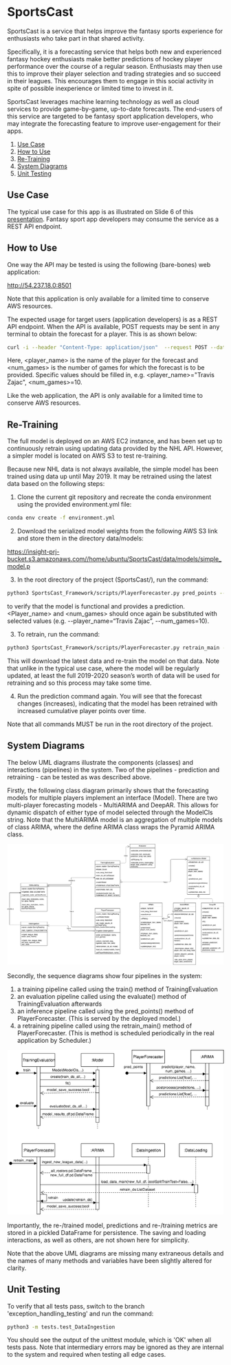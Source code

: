 # SportsCast

SportsCast is a service that helps improve the fantasy sports experience for enthusiasts who take part in that shared activity.

Specifically, it is a forecasting service that helps both new and experienced fantasy hockey enthusiasts make better predictions of hockey player performance over the course of a regular season. Enthusiasts may then use this to improve their player selection and trading strategies and so succeed in their leagues. This encourages them to engage in this social activity in spite of possible inexperience or limited time to invest in it.

SportsCast leverages machine learning technology as well as cloud services to provide game-by-game, up-to-date forecasts. The end-users of this service are targeted to be fantasy sport application developers, who may integrate the forecasting feature to improve user-engagement for their apps.

1. <a href="#usecase">Use Case</a>
2. <a href="#usage">How to Use</a>
3. <a href="#retraining">Re-Training</a>
4. <a href="#system">System Diagrams</a>
5. <a href="#testing">Unit Testing</a>

<a id="usecase"></a>
## Use Case

The typical use case for this app is as illustrated on Slide 6 of this [presentation](https://docs.google.com/presentation/d/1TYmXAC4el1T8N4D6sicpDYRG3scOd_jr8fZxCnGjlI4/edit?usp=sharing). Fantasy sport app developers may consume the service as a REST API endpoint.

<a id="usage"></a>
## How to Use

One way the API may be tested is using the following (bare-bones) web application: 

http://54.237.18.0:8501

Note that this application is only available for a limited time to conserve AWS resources.

The expected usage for target users (application developers) is as a REST API endpoint. When the API is available, POST requests may be sent in any terminal to obtain the forecast for a player. This is as shown below:

```bash
curl -i --header "Content-Type: application/json"  --request POST --data '[<player_name>,<num_games>]' https://ya9k6g79n3.execute-api.us-east-1.amazonaws.com/Prod/predict
```

Here, <player_name> is the name of the player for the forecast and <num_games> is the number of games for which the forecast is to be provided. Specific values should be filled in, e.g. <player_name>="Travis Zajac", <num_games>=10.

Like the web application, the API is only available for a limited time to conserve AWS resources.

<a id="retraining"></a>
## Re-Training

The full model is deployed on an AWS EC2 instance, and has been set up to continuously retrain using updating data provided by the NHL API. However, a simpler model is located on AWS S3 to test re-training.

Because new NHL data is not always available, the simple model has been trained using data up until May 2019. It may be retrained using the latest data based on the following steps:

1. Clone the current git repository and recreate the conda environment using the provided environment.yml file:

```bash
conda env create -f environment.yml
```

2. Download the serialized model weights from the following AWS S3 link and store them in the directory data/models:

  https://insight-prj-bucket.s3.amazonaws.com//home/ubuntu/SportsCast/data/models/simple_model.p

3. In the root directory of the project (SportsCast/), run the command:

```bash
python3 SportsCast_Framework/scripts/PlayerForecaster.py pred_points --player_name=“<player_name>” --num_games=<num_games> --models_dir=$(pwd)/data/models --models_filename=“simple_model”
```

to verify that the model is functional and provides a prediction. <Player_name> and <num_games> should once again be substituted with selected values (e.g. --player_name=“Travis Zajac”, --num_games=10).


3. To retrain, run the command:

```bash
python3 SportsCast_Framework/scripts/PlayerForecaster.py retrain_main --hparams="" --models_fname="simple_model" --use_exog_feats=False
```

This will download the latest data and re-train the model on that data. Note that unlike in the typical use case, where the model will be regularly updated, at least the full 2019-2020 season’s worth of data will be used for retraining and so this process may take some time.


4. Run the prediction command again. You will see that the forecast changes (increases), indicating that the model has been retrained with increased cumulative player points over time.

Note that all commands MUST be run in the root directory of the project.

<a id="system"></a>
## System Diagrams

The below UML diagrams illustrate the components (classes) and interactions (pipelines) in the system. Two of the pipelines - prediction and retraining - can be tested as was described above.

Firstly, the following class diagram primarily shows that the forecasting models for multiple players implement an interface (Model). There are two multi-player  forecasting models - MultiARIMA and DeepAR. This allows for dynamic dispatch of either type of model selected through the ModelCls string. Note that the MultiARIMA model is an aggregation of multiple models of class ARIMA, where the define ARIMA class wraps the Pyramid ARIMA class.

![Alt text](images/SportsCast_Class_Diagram.png?raw=true "Class Diagram")

Secondly, the sequence diagrams show four pipelines in the system:

1. a training pipeline called using the train() method of TrainingEvaluation
2. an evaluation pipeline called using the evaluate() method of TrainingEvaluation afterwards
3. an inference pipeline called using the pred_points() method of PlayerForecaster. (This is served by the deployed model.)
4. a retraining pipeline called using the retrain_main() method of PlayerForecaster. (This is method is scheduled periodically in the real application by Scheduler.)

![Alt text](images/SportsCast_Sequence_Diagram.png?raw=true "Sequence Diagram")

Importantly, the re-/trained model, predictions and re-/training metrics are stored in a pickled DataFrame for persistence. The saving and loading interactions, as well as others, are not shown here for simplicity.

Note that the above UML diagrams are missing many extraneous details and the names of many methods and variables have been slightly altered for clarity.

<a id="testing"></a>
## Unit Testing
To verify that all tests pass, switch to the branch 'exception_handling_testing' and run the command:
```bash
python3 -m tests.test_DataIngestion
```

You should see the output of the unittest module, which is 'OK' when all tests pass. Note that intermediary errors may be ignored as they are internal to the system and required when testing all edge cases.
